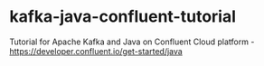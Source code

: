 # kafka-java-confluent-tutorial
Tutorial for Apache Kafka and Java on Confluent Cloud platform - https://developer.confluent.io/get-started/java
